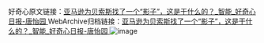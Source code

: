 好奇心原文链接：[亚马逊为贝索斯找了一个“影子”，这是干什么的？_智能_好奇心日报-唐怡园 ](https://www.qdaily.com/articles/9817.html)
WebArchive归档链接：[亚马逊为贝索斯找了一个“影子”，这是干什么的？_智能_好奇心日报-唐怡园 ](http://web.archive.org/web/20190623155010/https://www.qdaily.com/articles/9817.html)
![image](http://ww3.sinaimg.cn/large/007d5XDply1g3vgpecgmmj30u02o54qi)